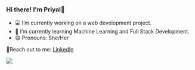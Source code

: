 ### Hi there! I'm Priyal👋

- 💻 I’m currently working on a web development project.
- 🌱 I’m currently learning Machine Learning and Full Stack Development.
- 😄 Pronouns: She/Her


🤗Reach out to me: [LinkedIn](https://www.linkedin.com/in/priyalyadav/)



<img src="https://github-readme-stats.vercel.app/api?username=Priyal-Y&&show_icons=true&title_color=1AA7EC&icon_color=006ee6&text_color=003166&bg_color=d8f9ff">
